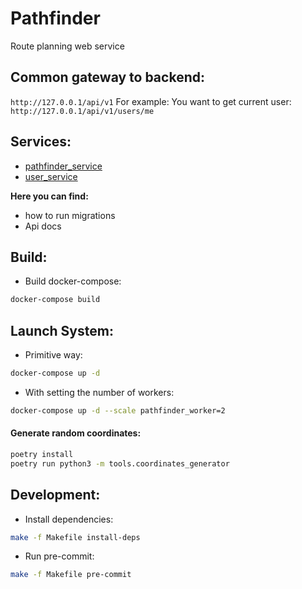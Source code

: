 # Pathfinder

Route planning web service


## Common gateway to backend:
`http://127.0.0.1/api/v1`
For example: You want to get current user:
`http://127.0.0.1/api/v1/users/me`
## Services:

* [pathfinder_service](./pathfinder_service/README.md)
* [user_service](./user_service/README.md)

**Here you can find:**
- how to run migrations
- Api docs

## Build:

- Build docker-compose:
```bash
docker-compose build
```

## Launch System:
- Primitive way:
```bash
docker-compose up -d
```

- With setting the number of workers:
```bash
docker-compose up -d --scale pathfinder_worker=2
```

#### Generate random coordinates:
```bash
poetry install
poetry run python3 -m tools.coordinates_generator
```

## Development:

- Install dependencies:
```bash
make -f Makefile install-deps
```
- Run pre-commit:
```bash
make -f Makefile pre-commit
```
